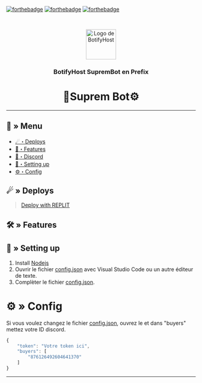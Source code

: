  [![forthebadge](https://forthebadge.com/images/badges/made-with-javascript.svg)](https://www.javascript.com/)
[![forthebadge](https://forthebadge.com/images/badges/uses-git.svg)](https://github.com/)
[![forthebadge](https://forthebadge.com/images/badges/check-it-out.svg)](https://discord.gg/XcxVP9DYjy)

<br />
<p align="center">
  <a href="https://github.com/BNTFeujjj/SupremBot-Prefix">
    <img src="https://cdn.discordapp.com/attachments/1175393525479788646/1175403947079516221/BotifyHost_PP_Feuille_Normal.png?ex=656b1b3a&is=6558a63a&hm=735a5a6c2bd9ce3b7d832c3252eecd50a160819a2f6db40430b0136543501c7a&" alt="Logo de BotifyHost" width="80" height="80">
  </a>

  <h3 align="center">BotifyHost SupremBot en Prefix</h3>



<h1 align="center">
 🦅Suprem Bot⚙
</h1>

---
## <a id="menu"></a>🔱 » Menu

- [☄・Deploys](#deploys)
- [🔰・Features](#features)
- [🌌・Discord](https://discord.gg/Rq6mnAtuMc)
- [🎉・Setting up](#setup)
- [⚙・Config](#config)
## <a id="deploys"></a>☄ » Deploys
> [Deploy with REPLIT](https://replit.com/)

## <a id="features"></a>🛠 » Features


## <a id="setup"></a> 📁 » Setting up

1. Install [Nodejs](https://nodejs.org/)
2. Ouvrir le fichier [config.json]([https://discord.gg/Rq6mnAtuMc](https://github.com/BNTFeujjj/SupremBot-Prefix/blob/main/config.json)) avec Visual Studio Code ou un autre éditeur de texte.
3. Complèter le fichier [config.json]([https://discord.gg/Rq6mnAtuMc](https://github.com/BNTFeujjj/SupremBot-Prefix/blob/main/config.json)).

# <a id="config"></a>⚙ » Config

Si vous voulez changez le fichier [config.json]([https://discord.gg/Rq6mnAtuMc](https://github.com/BNTFeujjj/SupremBot-Prefix/blob/main/config.json)), ouvrez le et dans "buyers" mettez votre ID discord.

```js
{
    "token": "Votre token ici",
    "buyers": [
        "876126492604641370"
    ]
}

```

---
